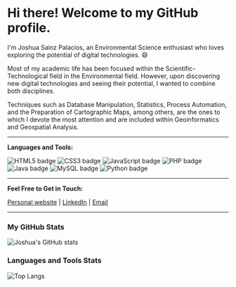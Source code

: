 # Hi there! Welcome to my GitHub profile. 

I'm Joshua Sainz Palacios, an Environmental Science enthusiast who loves exploring the potential of digital technologies. 😄

Most of my academic life has been focused within the Scientific-Technological field in the Environmental field. However, upon discovering new digital technologies and seeing their potential, I wanted to combine both disciplines.

Techniques such as Database Manipulation, Statistics, Process Automation, and the Preparation of Cartographic Maps, among others, are the ones to which I devote the most attention and are included within Geoinformatics and Geospatial Analysis.

---

**Languages and Tools:**

![HTML5 badge](https://img.shields.io/badge/HTML-5-orange) ![CSS3 badge](https://img.shields.io/badge/CSS-3-blue) ![JavaScript badge](https://img.shields.io/badge/JavaScript-ES6-yellow) ![PHP badge](https://img.shields.io/badge/PHP-8-purple) ![Java badge](https://img.shields.io/badge/Java-17-red) ![MySQL badge](https://img.shields.io/badge/SQL-MySQL-lightgrey) ![Python badge](https://img.shields.io/badge/Python-3.10-blue)

---

**Feel Free to Get in Touch:**

[Personal website](http://www.joshuasainzweb.com) | [LinkedIn](https://www.linkedin.com/in/joshua-sainz-palacios-791688186/) | [Email](mailto:joshuasainz95@gmail.com)

---

### My GitHub Stats

![Joshua's GitHub stats](https://github-readme-stats.vercel.app/api?username=joshuasp95&show_icons=true&theme=radical)

### Languages and Tools Stats

![Top Langs](https://github-readme-stats.vercel.app/api/top-langs/?username=joshuasp95&layout=compact&langs_count=8)

